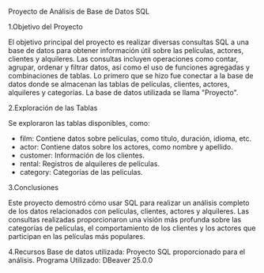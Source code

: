 Proyecto de Análisis de Base de Datos SQL

 1.Objetivo del Proyecto

El objetivo principal del proyecto es realizar diversas consultas SQL a una base de datos para obtener información útil sobre las películas, actores, clientes y alquileres. Las consultas incluyen operaciones como contar, agrupar, ordenar y filtrar datos, así como el uso de funciones agregadas y combinaciones de tablas.
Lo primero que se hizo fue conectar a la base de datos donde se almacenan las tablas de películas, clientes, actores, alquileres y categorías. La base de datos utilizada se llama "Proyecto".

2.Exploración de las Tablas

Se exploraron las tablas disponibles, como:
- film: Contiene datos sobre películas, como título, duración, idioma, etc.
- actor: Contiene datos sobre los actores, como nombre y apellido.
- customer: Información de los clientes.
- rental: Registros de alquileres de películas.
- category: Categorías de las películas.
  
3.Conclusiones

Este proyecto demostró cómo usar SQL para realizar un análisis completo de los datos relacionados con películas, clientes, actores y alquileres. Las consultas realizadas proporcionaron una visión más profunda sobre las categorías de películas, el comportamiento de los clientes y los actores que participan en las películas más populares.

4.Recursos
Base de datos utilizada: Proyecto SQL proporcionado para el análisis.
Programa Utilizado: DBeaver 25.0.0
